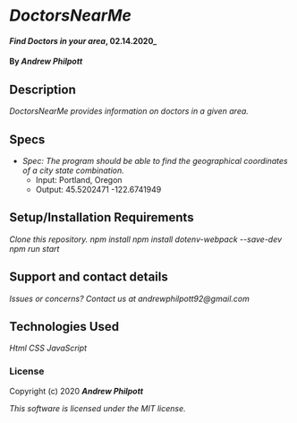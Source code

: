 # _DoctorsNearMe_
#### _Find Doctors in your area_, 02.14.2020_
#### By _**Andrew Philpott**_
## Description
_DoctorsNearMe provides information on doctors in a given area._

## Specs
* _Spec: The program should be able to find the geographical coordinates of a city state combination._
  * Input: Portland, Oregon
  * Output: 45.5202471 -122.6741949



## Setup/Installation Requirements
_Clone this repository._
_npm install_
_npm install dotenv-webpack --save-dev_
_npm run start_

## Support and contact details
_Issues or concerns? Contact us at andrewphilpott92@gmail.com_

## Technologies Used
_Html_
_CSS_
_JavaScript_

### License
Copyright (c) 2020 **_Andrew Philpott_**

*This software is licensed under the MIT license.*